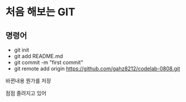 # 처음 해보는 GIT

## 명령어

- git init
- git add README.md
- git commit -m "first commit"
- git remote add origin https://github.com/gahz8212/codelab-0808.git

바뀐내용
뭔가를 저장

점점 졸려지고 있어
